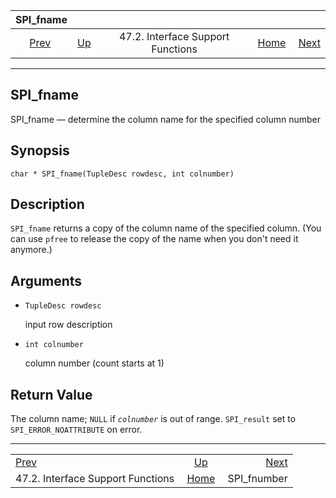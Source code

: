 <!--?xml version="1.0" encoding="UTF-8" standalone="no"?-->

|                                SPI\_fname                               |                                                                      |                                   |                                                       |                                             |
| :---------------------------------------------------------------------: | :------------------------------------------------------------------- | :-------------------------------: | ----------------------------------------------------: | ------------------------------------------: |
| [Prev](spi-interface-support.html "47.2. Interface Support Functions")  | [Up](spi-interface-support.html "47.2. Interface Support Functions") | 47.2. Interface Support Functions | [Home](index.html "PostgreSQL 17devel Documentation") |  [Next](spi-spi-fnumber.html "SPI_fnumber") |

***

## SPI\_fname

SPI\_fname — determine the column name for the specified column number

## Synopsis

    char * SPI_fname(TupleDesc rowdesc, int colnumber)

## Description

`SPI_fname` returns a copy of the column name of the specified column. (You can use `pfree` to release the copy of the name when you don't need it anymore.)

## Arguments

* `TupleDesc rowdesc`

    input row description

* `int colnumber`

    column number (count starts at 1)

## Return Value

The column name; `NULL` if *`colnumber`* is out of range. `SPI_result` set to `SPI_ERROR_NOATTRIBUTE` on error.

***

|                                                                         |                                                                      |                                             |
| :---------------------------------------------------------------------- | :------------------------------------------------------------------: | ------------------------------------------: |
| [Prev](spi-interface-support.html "47.2. Interface Support Functions")  | [Up](spi-interface-support.html "47.2. Interface Support Functions") |  [Next](spi-spi-fnumber.html "SPI_fnumber") |
| 47.2. Interface Support Functions                                       |         [Home](index.html "PostgreSQL 17devel Documentation")        |                                SPI\_fnumber |
